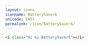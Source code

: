 ```yaml
---
layout: icons
iconname: BatterySaver6
unicode: EA57
permalink: /icon/BatterySaver6/
---
```


``` html
<i class="mi mi-BatterySaver6"></i>
```
